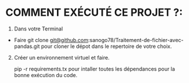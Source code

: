 # COMMENT EXÉCUTÉ CE PROJET ?:

1. Dans votre Terminal

- Faire git clone git@github.com:sanogo78/Traitement-de-fichier-avec-pandas.git
  pour cloner le dépot dans le repertoire de votre choix.

2. Créer un environnement virtuel et faire.

   pip -r requirements.tx
   pour intaller toutes les dépendances pour la bonne exécution du code.
